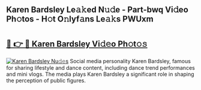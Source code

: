 ## Karen Bardsley Le𝚊𝚔ed N𝚞𝚍e - Part-bwq Vi𝚍eo Ph𝚘tos - H𝚘t O𝚗lyf𝚊ns Le𝚊𝚔s PWUxm

# <h2><a href="http://hf1zfgo.feru.top/?c=Karen+Bardsley">🔗 👉 🔴 Karen Bardsley Vi𝚍𝚎o Ph𝚘t𝚘𝚜</a></h2>

[![Karen Bardsley Nu𝚍𝚎s](https://i.imgur.com/0TWrTi3.gif)](http://hf1zfgo.feru.top/?c=Karen+Bardsley)
Social media personality Karen Bardsley, famous for sharing lifestyle and dance content, including dance trend performances and mini vlogs. The media plays Karen Bardsley a significant role in shaping the perception of public figures. 
